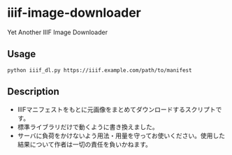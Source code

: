 # iiif-image-downloader
Yet Another IIIF Image Downloader

## Usage
`python iiif_dl.py https://iiif.example.com/path/to/manifest`

## Description
- IIIFマニフェストをもとに元画像をまとめてダウンロードするスクリプトです。
- 標準ライブラリだけで動くように書き換えました。
- サーバに負荷をかけないよう用法・用量を守ってお使いください。使用した結果について作者は一切の責任を負いかねます。
